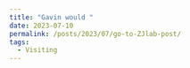 ```yaml
---
title: "Gavin would "
date: 2023-07-10
permalink: /posts/2023/07/go-to-ZJlab-post/
tags:
  - Visiting
---
```


